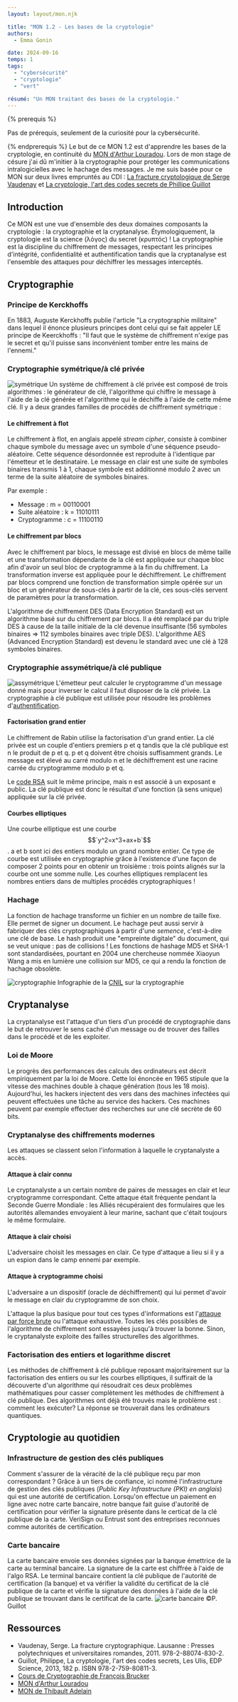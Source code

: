 ```yaml
---
layout: layout/mon.njk

title: "MON 1.2 - Les bases de la cryptologie"
authors:
  - Emma Gonin

date: 2024-09-16
temps: 1
tags:
  - "cybersécurité"
  - "cryptologie"
  - "vert"

résumé: "Un MON traitant des bases de la cryptologie."
---
```


{% prerequis %}

Pas de prérequis, seulement de la curiosité pour la cybersécurité.

{% endprerequis %}
Le but de ce MON 1.2 est d'apprendre les bases de la cryptologie, en continuité du [MON d'Arthur Louradou](https://francoisbrucker.github.io/do-it/promos/2023-2024/Louradou-Arthur/mon/temps-1.2/). Lors de mon stage de césure j'ai dû m'initier à la cryptographie pour protéger les communications intralogicielles avec le hachage des messages. Je me suis basée pour ce MON sur deux livres empruntés au CDI : [La fracture cryptologique de Serge Vaudenay](https://catalogue.univ-amu.fr/cgi-bin/koha/opac-detail.pl?biblionumber=760022) et [La cryptologie, l'art des codes secrets de Phillipe Guillot](https://catalogue.univ-amu.fr/cgi-bin/koha/opac-detail.pl?biblionumber=833921)

## Introduction

Ce MON est une vue d'ensemble des deux domaines composants la cryptologie : la cryptographie et la cryptanalyse. Étymologiquement, la cryptologie est la science (λόγος) du secret (κρυπτός) ! La cryptographie est la discipline du chiffrement de messages, respectant les principes d'intégrité, confidentialité et authentification tandis que la cryptanalyse est l'ensemble des attaques pour déchiffrer les messages interceptés. 

## Cryptographie

### Principe de Kerckhoffs
En 1883, Auguste Kerckhoffs publie l'article "La cryptographie militaire" dans lequel il énonce plusieurs principes dont celui qui se fait appeler LE principe de Keerckhoffs : 
"Il faut que le système de chiffrement n'exige pas le secret et qu'il puisse sans inconvénient tomber entre les mains de l'ennemi."

### Cryptographie symétrique/à clé privée

![symétrique](https://raw.githubusercontent.com/do-it-ecm/promo-2024-2025/main/Gonin-Emma/mon/temps-1.2/image.png)
Un système de chiffrement à clé privée est composé de trois algorithmes : le générateur de clé, l'algorithme qui chiffre le message à l'aide de la clé générée et l'algorithme qui le déchiffe à l'aide de cette même clé. Il y a deux grandes familles de procédés de chiffrement symétrique :

#### Le chiffrement à flot
Le chiffrement à flot, en anglais appelé _stream cipher_, consiste à combiner chaque symbole du message avec un symbole d'une séquence pseudo-aléatoire. Cette séquence désordonnée est reproduite à l'identique par l'émetteur et le destinataire. Le message en clair est une suite de symboles binaires transmis 1 à 1, chaque symbole est additionné modulo 2 avec un terme de la suite aléatoire de symboles binaires. 

Par exemple :
- Message         : m = 00110001 
- Suite aléatoire : k = 11010111 
- Cryptogramme    : c = 11100110


#### Le chiffrement par blocs
Avec le chiffrement par blocs, le message est divisé en blocs de même taille et une transformation dépendante de la clé est appliquée sur chaque bloc afin d'avoir un seul bloc de cryptogramme à la fin du chiffrement. La transformation inverse est appliquée pour le déchiffrement.
Le chiffrement par blocs comprend une fonction de transformation simple opérée sur un bloc et un générateur de sous-clés à partir de la clé, ces sous-clés servent de paramètres pour la transformation. 

L'algorithme de chiffrement DES (Data Encryption Standard) est un algorithme basé sur du chiffrement par blocs. Il a été remplacé par du triple DES à cause de la taille initiale de la clé devenue insuffisante (56 symboles binaires => 112 symboles binaires avec triple DES). L'algorithme AES (Advanced Encryption Standard) est devenu le standard avec une clé à 128 symboles binaires. 

### Cryptographie assymétrique/à clé publique

![assymétrique](https://raw.githubusercontent.com/do-it-ecm/promo-2024-2025/main/Gonin-Emma/mon/temps-1.2/image-1.png)
L'émetteur peut calculer le cryptogramme d'un message donné mais pour inverser le calcul il faut disposer de la clé privée. La cryptographie à clé publique est utilisée pour résoudre les problèmes d'[authentification](https://francoisbrucker.github.io/cours_informatique/cours/syst%C3%A8me-et-r%C3%A9seau/cryptographie/authentification/).

#### Factorisation grand entier
Le chiffrement de Rabin utilise la factorisation d'un grand entier. La clé privée est un couple d'entiers premiers p et q tandis que la clé publique est n le produit de p et q. p et q doivent être choisis suffisamment grands. Le message est élevé au carré modulo n et le déchiffrement est une racine carrée du cryptogramme modulo p et q.

Le [code RSA](https://francoisbrucker.github.io/cours_informatique/cours/syst%C3%A8me-et-r%C3%A9seau/cryptographie/authentification/RSA/) suit le même principe, mais n est associé à un exposant e public. 
La clé publique est donc le résultat d'une fonction (à sens unique) appliquée sur la clé privée.

#### Courbes elliptiques
Une courbe elliptique est une courbe $$`y^2=x^3+ax+b`$$. a et b sont ici des entiers modulo un grand nombre entier. Ce type de courbe est utilisée en cryptographie grâce à l'existence d'une façon de composer 2 points pour en obtenir un troisième : trois points alignés sur la courbe ont une somme nulle. Les courhes elliptiques remplacent les nombres entiers dans de multiples procédés cryptographiques !

### Hachage
La fonction de hachage transforme un fichier en un nombre de taille fixe. Elle permet de signer un document. Le hachage peut aussi servir à fabriquer des clés cryptographiques à partir d'une _semence_, c'est-à-dire une clé de base. Le hash produit une "empreinte digitale" du document, qui se veut unique : pas de collisions ! Les fonctions de hashage MD5 et SHA-1 sont standardisées, pourtant en 2004 une chercheuse nommée Xiaoyun Wang a mis en lumière une collision sur MD5, ce qui a rendu la fonction de hachage obsolète. 

![cryptographie](https://raw.githubusercontent.com/do-it-ecm/promo-2024-2025/main/Gonin-Emma/mon/temps-1.2/image-2.png)
Infographie de la [CNIL](https://www.cnil.fr/fr/cybersecurite/comprendre-les-grands-principes-de-la-cryptologie-et-du-chiffrement) sur la cryptographie


## Cryptanalyse
La cryptanalyse est l'attaque d'un tiers d'un procédé de cryptographie dans le but de retrouver le sens caché d'un message ou de trouver des failles dans le procédé et de les exploiter.

### Loi de Moore

Le progrès des performances des calculs des ordinateurs est décrit empiriquement par la loi de Moore. Cette loi énoncée en 1965 stipule que la vitesse des machines double à chaque génération (tous les 18 mois). Aujourd'hui, les hackers injectent des vers dans des machines infectées qui peuvent effectuées une tâche au service des hackers. Ces machines peuvent par exemple effectuer des recherches sur une clé secrète de 60 bits.

### Cryptanalyse des chiffrements modernes

Les attaques se classent selon l'information à laquelle le cryptanalyste a accès.

#### Attaque à clair connu 
Le cryptanalyste a un certain nombre de paires de messages en clair et leur cryptogramme correspondant. Cette attaque était fréquente pendant la Seconde Guerre Mondiale : les Alliés récupéraient des formulaires que les autorités allemandes envoyaient à leur marine, sachant que c'était toujours le même formulaire. 

#### Attaque à clair choisi
L'adversaire choisit les messages en clair. Ce type d'attaque a lieu si il y a un espion dans le camp ennemi par exemple. 

#### Attaque à cryptogramme choisi
L'adversaire a un dispositif (oracle de déchiffrement) qui lui permet d'avoir le message en clair du cryptogramme de son choix. 

L'attaque la plus basique pour tout ces types d'informations est l'[attaque par force brute](https://www.cnil.fr/fr/definition/force-brute-attaque-informatique) ou l'attaque exhaustive. Toutes les clés possibles de l'algorithme de chiffrement sont essayées jusqu'à trouver la bonne. Sinon, le cryptanalyste exploite des failles structurelles des algorithmes. 

### Factorisation des entiers et logarithme discret
Les méthodes de chiffrement à clé publique reposant majoritairement sur la factorisation des entiers ou sur les courbes elliptiques, il suffirait de la découverte d'un algorithme qui résoudrait ces deux problèmes mathématiques pour casser complètement les méthodes de chiffrement à clé publique. Des algorithmes ont déjà été trouvés mais le problème est : comment les exécuter? La réponse se trouverait dans les ordinateurs quantiques. 

## Cryptologie au quotidien

### Infrastructure de gestion des clés publiques
Comment s'assurer de la véracité de la clé publique reçu par mon correspondant ? Grâce à un tiers de confiance, ici nommé l'infrastructure de gestion des clés publiques (_Public Key Infrastructure (PKI) en anglais_) qui est une autorité de certification. Lorsqu'on effectue un paiement en ligne avec notre carte bancaire, notre banque fait guise d'autorité de certification pour vérifier la signature présente dans le certicat de la clé publique de la carte. VeriSign ou Entrust sont des entreprises reconnues comme autorités de certification. 

### Carte bancaire
La carte bancaire envoie ses données signées par la banque émettrice de la carte au terminal bancaire. La signature de la carte est chiffrée à l'aide de l'algo RSA. Le terminal bancaire contient la clé publique de l'autorité de certification (la banque) et va vérifier la validité du certificat de la clé publique de la carte et vérifie la signature des données à l'aide de la clé publique se trouvant dans le certificat de la carte.
![carte bancaire](https://raw.githubusercontent.com/do-it-ecm/promo-2024-2025/main/Gonin-Emma/mon/temps-1.2/image-3.png)
 ©P. Guillot

## Ressources
- Vaudenay, Serge. La fracture cryptographique. Lausanne : Presses polytechniques et universitaires romandes, 2011. 978-2-88074-830-2.
- Guillot, Philippe, La cryptologie, l'art des codes secrets, Les Ulis, EDP Science, 2013, 182 p. ISBN 978-2-759-80811-3.
- [Cours de Cryptographie de François Brucker](https://francoisbrucker.github.io/cours_informatique/cours/syst%C3%A8me-et-r%C3%A9seau/cryptographie/)
- [MON d'Arthur Louradou](https://francoisbrucker.github.io/do-it/promos/2023-2024/Louradou-Arthur/mon/temps-1.2/)
- [MON de Thibault Adelain](https://francoisbrucker.github.io/do-it/promos/2022-2023/Adelain-thibault/mon/HachageChiffrement/)

